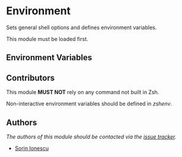 Environment
===========

Sets general shell options and defines environment variables.

This module must be loaded first.

Environment Variables
---------------------

Contributors
------------

This module **MUST NOT** rely on any command not built in Zsh.

Non-interactive environment variables should be defined in *zshenv*.

Authors
-------

*The authors of this module should be contacted via the [issue tracker][1].*

  - [Sorin Ionescu](https://github.com/sorin-ionescu)

[1]: https://github.com/sorin-ionescu/oh-my-zsh/issues

